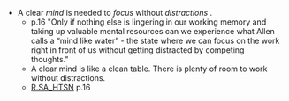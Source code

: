 - A clear  _mind_  is needed to  _focus_  without  _distractions_ .
    - p.16 "Only if nothing else is lingering in our working memory and taking up valuable mental resources can we experience what Allen calls a “mind like water” - the state where we can focus on the work right in front of us without getting distracted by competing thoughts."
    - A clear mind is like a clean table. There is plenty of room to work without distractions.
    - [R.SA_HTSN](../DATA/R.SA_HTSN.md) p.16
